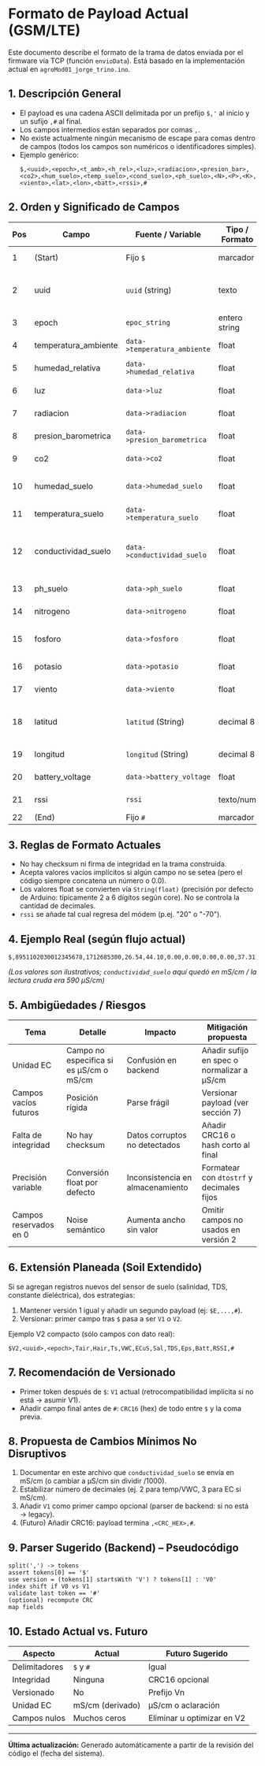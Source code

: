 # Formato de Payload Actual (GSM/LTE)

Este documento describe el formato de la trama de datos enviada por el firmware vía TCP (función `envioData`). Está basado en la implementación actual en `agroMod01_jorge_trino.ino`.

## 1. Descripción General
- El payload es una cadena ASCII delimitada por un prefijo `$,'` al inicio y un sufijo `,#` al final.
- Los campos intermedios están separados por comas `,`.
- No existe actualmente ningún mecanismo de escape para comas dentro de campos (todos los campos son numéricos o identificadores simples).
- Ejemplo genérico:
  ```
  $,<uuid>,<epoch>,<t_amb>,<h_rel>,<luz>,<radiacion>,<presion_bar>,<co2>,<hum_suelo>,<temp_suelo>,<cond_suelo>,<ph_suelo>,<N>,<P>,<K>,<viento>,<lat>,<lon>,<batt>,<rssi>,#
  ```

## 2. Orden y Significado de Campos
| Pos | Campo                | Fuente / Variable                | Tipo / Formato | Descripción                                                                 |
|-----|----------------------|----------------------------------|----------------|-----------------------------------------------------------------------------|
|  1  | (Start)              | Fijo `$`                         | marcador       | Delimitador de inicio de trama                                            |
|  2  | uuid                 | `uuid` (string)                  | texto          | Identificador único del dispositivo (SIM ICCID/otro)                      |
|  3  | epoch                | `epoc_string`                   | entero string  | Tiempo Unix (segundos)                                                     |
|  4  | temperatura_ambiente | `data->temperatura_ambiente`     | float          | °C ambiente (sensor AHT10)                                                 |
|  5  | humedad_relativa     | `data->humedad_relativa`         | float          | % HR ambiente (AHT10)                                                      |
|  6  | luz                  | `data->luz`                      | float          | Reservado (actualmente 0)                                                  |
|  7  | radiacion            | `data->radiacion`                | float          | Reservado (actualmente 0)                                                  |
|  8  | presion_barometrica  | `data->presion_barometrica`      | float          | Reservado (actualmente 0)                                                  |
|  9  | co2                  | `data->co2`                      | float          | Reservado (actualmente 0)                                                  |
| 10  | humedad_suelo        | `data->humedad_suelo`            | float          | % VWC (crudo/100 según sensor)                                             |
| 11  | temperatura_suelo    | `data->temperatura_suelo`        | float          | °C suelo (INT16 /100)                                                      |
| 12  | conductividad_suelo  | `data->conductividad_suelo`      | float          | Conductividad. Actual: valor crudo/1000 → mS/cm (sensor entrega µS/cm)      |
| 13  | ph_suelo             | `data->ph_suelo`                 | float          | Reservado (no medido)                                                      |
| 14  | nitrogeno            | `data->nitrogeno`                | float          | Reservado (no medido)                                                      |
| 15  | fosforo              | `data->fosforo`                  | float          | Valor fijo inicializado (10.10)                                           |
| 16  | potasio              | `data->potasio`                  | float          | Reservado (no medido)                                                      |
| 17  | viento               | `data->viento`                   | float          | Reservado (no medido)                                                      |
| 18  | latitud              | `latitud` (String)               | decimal 8      | Coordenada decimal (manual/estática por ahora)                             |
| 19  | longitud             | `longitud` (String)              | decimal 8      | Coordenada decimal                                                         |
| 20  | battery_voltage      | `data->battery_voltage`          | float          | Voltaje de batería estimado                                                |
| 21  | rssi                 | `rssi`                           | texto/num      | Intensidad de señal (ej: -70)                                              |
| 22  | (End)                | Fijo `#`                         | marcador       | Delimitador final                                                          |

## 3. Reglas de Formato Actuales
- No hay checksum ni firma de integridad en la trama construida.
- Acepta valores vacíos implícitos si algún campo no se setea (pero el código siempre concatena un número o 0.0).
- Los valores float se convierten vía `String(float)` (precisión por defecto de Arduino: típicamente 2 a 6 dígitos según core). No se controla la cantidad de decimales.
- `rssi` se añade tal cual regresa del módem (p.ej. "20" o "-70").

## 4. Ejemplo Real (según flujo actual)
```
$,8951102030012345678,1712685300,26.54,44.10,0.00,0.00,0.00,0.00,37.31,21.92,0.590,0.00,0.00,10.10,0.00,0.00,20.76632210,-103.38103328,3.98,-70,#
```
*(Los valores son ilustrativos; `conductividad_suelo` aquí quedó en mS/cm / la lectura cruda era 590 µS/cm)*

## 5. Ambigüedades / Riesgos
| Tema | Detalle | Impacto | Mitigación propuesta |
|------|---------|---------|----------------------|
| Unidad EC | Campo no especifica si es µS/cm o mS/cm | Confusión en backend | Añadir sufijo en spec o normalizar a µS/cm |
| Campos vacíos futuros | Posición rígida | Parse frágil | Versionar payload (ver sección 7) |
| Falta de integridad | No hay checksum | Datos corruptos no detectados | Añadir CRC16 o hash corto al final |
| Precisión variable | Conversión float por defecto | Inconsistencia en almacenamiento | Formatear con `dtostrf` y decimales fijos |
| Campos reservados en 0 | Noise semántico | Aumenta ancho sin valor | Omitir campos no usados en versión 2 |

## 6. Extensión Planeada (Soil Extendido)
Si se agregan registros nuevos del sensor de suelo (salinidad, TDS, constante dieléctrica), dos estrategias:
1. Mantener versión 1 igual y añadir un segundo payload (ej: `$E,...,#`).
2. Versionar: primer campo tras `$` pasa a ser `V1` o `V2`.

Ejemplo V2 compacto (sólo campos con dato real):
```
$V2,<uuid>,<epoch>,Tair,Hair,Ts,VWC,ECuS,Sal,TDS,Eps,Batt,RSSI,#
```

## 7. Recomendación de Versionado
- Primer token después de `$`: `V1` actual (retrocompatibilidad implícita si no está → asumir V1).
- Añadir campo final antes de `#`: `CRC16` (hex) de todo entre `$` y la coma previa.

## 8. Propuesta de Cambios Mínimos No Disruptivos
1. Documentar en este archivo que `conductividad_suelo` se envía en mS/cm (o cambiar a µS/cm sin dividir /1000).
2. Estabilizar número de decimales (ej. 2 para temp/VWC, 3 para EC si mS/cm).
3. Añadir `V1` como primer campo opcional (parser de backend: si no está → legacy).
4. (Futuro) Añadir CRC16: payload termina `,<CRC_HEX>,#`.

## 9. Parser Sugerido (Backend) – Pseudocódigo
```pseudo
split(',') -> tokens
assert tokens[0] == '$'
use version = (tokens[1] startsWith 'V') ? tokens[1] : 'V0'
index shift if V0 vs V1
validate last token == '#'
(optional) recompute CRC
map fields
```

## 10. Estado Actual vs. Futuro
| Aspecto | Actual | Futuro Sugerido |
|---------|--------|-----------------|
| Delimitadores | `$` y `#` | Igual |
| Integridad | Ninguna | CRC16 opcional |
| Versionado | No | Prefijo Vn |
| Unidad EC | mS/cm (derivado) | µS/cm o aclaración |
| Campos nulos | Muchos ceros | Eliminar u optimizar en V2 |

---
**Última actualización:** Generado automáticamente a partir de la revisión del código el (fecha del sistema).  
